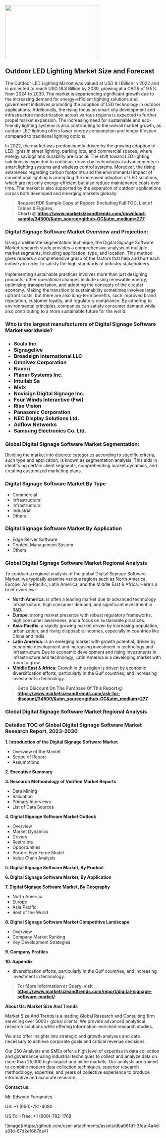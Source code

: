 <p><img class="alignnone size-medium wp-image-20088" src="https://ffe5etoiles.com/wp-content/uploads/2024/12/MST1-300x171.png" alt="" width="300" height="171" /></p><h2>Outdoor LED Lighting Market Size and Forecast</h2><p>The Outdoor LED Lighting Market was valued at USD 9.1 Billion in 2022 and is projected to reach USD 18.8 Billion by 2030, growing at a CAGR of 9.5% from 2024 to 2030. The market is experiencing significant growth due to the increasing demand for energy-efficient lighting solutions and government initiatives promoting the adoption of LED technology in outdoor applications. Additionally, the rising focus on smart city development and infrastructure modernization across various regions is expected to further propel market expansion. The increasing need for sustainable and eco-friendly lighting systems is also contributing to the overall market growth, as outdoor LED lighting offers lower energy consumption and longer lifespan compared to traditional lighting options.</p><p>In 2022, the market was predominantly driven by the growing adoption of LED lights in street lighting, parking lots, and commercial spaces, where energy savings and durability are crucial. The shift toward LED lighting solutions is expected to continue, driven by technological advancements in smart lighting systems and wireless control systems. Moreover, the rising awareness regarding carbon footprints and the environmental impact of conventional lighting is prompting the increased adoption of LED solutions, which are not only energy-efficient but also reduce maintenance costs over time. The market is also supported by the expansion of outdoor applications across both developed and emerging markets globally.</p></p><blockquote id="" class=""><strong>Request PDF Sample Copy of Report: (Including Full TOC, List of Tables &amp; Figures, Chart)&nbsp;@&nbsp;<strong><a href="https://www.marketsizeandtrends.com/download-sample/34500/&utm_source=github-GC&utm_medium=277" target="_blank">https://www.marketsizeandtrends.com/download-sample/34500/&utm_source=github-GC&utm_medium=277</a></strong></strong></blockquote><h3 id="" class="">Digital Signage Software Market&nbsp;Overview and Projection:</h3><p id="" class="">Using a deliberate segmentation technique, the Digital Signage Software Market research study provides a comprehensive analysis of multiple market segments, including application, type, and location. This method gives readers a comprehensive grasp of the factors that help and hurt each industry in order to satisfy the high standards of industry stakeholders. <br /> <br />Implementing sustainable practices involves more than just designing products; other operational changes include using renewable energy, optimizing transportation, and adopting the concepts of the circular economy. Making the transition to sustainability sometimes involves large upfront costs, but there are also long-term benefits, such improved brand reputation, customer loyalty, and regulatory compliance. By adhering to environmental principles, companies can satisfy consumer demand while also contributing to a more sustainable future for the world.</p><h3 id="" class="">Who is the largest manufacturers of&nbsp;Digital Signage Software Market worldwide?</h3><h3 class=""><p><ul><li>Scala Inc. </li><li> Signagelive </li><li> Broadsign International LLC </li><li> Omnivex Corporation </li><li> Navori </li><li> Planar Systems Inc. </li><li> Intuilab Sa </li><li> Mvix </li><li> Novisign Digital Signage Inc. </li><li> Four Winds Interactive (Fwi) </li><li> Rise Vision </li><li> Panasonic Corporation </li><li> NEC Display Solutions Ltd. </li><li> Adflow Networks </li><li> Samsung Electronics Co. Ltd.</li></ul></p></h3><h3 id="" class="">Global&nbsp;Digital Signage Software Market Segmentation:</h3><p id="" class="">Dividing the market into discrete categories according to specific criteria, such type and application, is known as segmentation analysis. This aids in identifying certain client segments, comprehending market dynamics, and creating customized marketing plans.</p><h3 id="" class="">Digital Signage Software Market&nbsp;By Type</h3><p><p><ul><li>Commercial </li><li> Infrastructural </li><li> Infrastructural </li><li> Industrial </li><li> Others</p></li></ul></p></p><h3 id="" class="">Digital Signage Software Market&nbsp;By Application</h3><p class=""><p><ul><li>Edge Server Software </li><li> Content Management System </li><li> Others</li></ul></p></p><h3 id="" class="">Global Digital Signage Software Market Regional Analysis</h3><p id="" class="">To conduct a regional analysis of the global Digital Signage Software Market, we typically examine various regions such as North America, Europe, Asia-Pacific, Latin America, and the Middle East &amp; Africa. Here's a brief overview:</p><ul><li><strong>North America</strong>: is often a leading market due to advanced technology infrastructure, high consumer demand, and significant investment in R&amp;D.</li><li><strong>Europe</strong>: strong market presence with robust regulatory frameworks, high consumer awareness, and a focus on sustainable practices.</li><li><strong>Asia-Pacific</strong>: a rapidly growing market driven by increasing population, urbanization, and rising disposable incomes, especially in countries like China and India.</li><li><strong>Latin America</strong>: is an emerging market with growth potential, driven by economic development and increasing investment in technology and infrastructure.Due to economic development and rising investments in infrastructure and technology, Latin America is a developing market with room to grow.</li><li><strong>Middle East &amp; Africa</strong>: Growth in this region is driven by economic diversification efforts, particularly in the Gulf countries, and increasing investment in technology.</li></ul><blockquote id="" class=""><strong>Get a Discount On The Purchase Of This Report @ <strong><a href="https://www.marketsizeandtrends.com/ask-for-discount/34500/&utm_source=github-GC&utm_medium=277" target="_blank">https://www.marketsizeandtrends.com/ask-for-discount/34500/&utm_source=github-GC&utm_medium=277</a></strong></strong></blockquote><h3 id="" class="">Global Digital Signage Software Market Regional Analysis</h3><h3 id="" class="">Detailed TOC of Global Digital Signage Software Market Research Report, 2023-2030</h3><p id="" class=""><strong>1. Introduction of the Digital Signage Software Market</strong></p><ul><li>Overview of the Market</li><li>Scope of Report</li><li>Assumptions</li></ul><p id="" class=""><strong>2. Executive Summary</strong></p><p id="" class=""><strong>3. Research Methodology of Verified Market Reports</strong></p><ul><li>Data Mining</li><li>Validation</li><li>Primary Interviews</li><li>List of Data Sources</li></ul><p id="" class=""><strong>4. Digital Signage Software Market Outlook</strong></p><ul><li>Overview</li><li>Market Dynamics</li><li>Drivers</li><li>Restraints</li><li>Opportunities</li><li>Porters Five Force Model</li><li>Value Chain Analysis</li></ul><p id="" class=""><strong>5. Digital Signage Software Market, By Product</strong></p><p id="" class=""><strong>6. Digital Signage Software Market, By Application</strong></p><p id="" class=""><strong>7. Digital Signage Software Market, By Geography</strong></p><ul><li>North America</li><li>Europe</li><li>Asia Pacific</li><li>Rest of the World</li></ul><p id="" class=""><strong>8. Digital Signage Software Market Competitive Landscape</strong></p><ul><li>Overview</li><li>Company Market Ranking</li><li>Key Development Strategies</li></ul><p id="" class=""><strong>9. Company Profiles</strong></p><p id="" class=""><strong>10. Appendix</strong></p><ul><li>diversification efforts, particularly in the Gulf countries, and increasing investment in technology.</li></ul><blockquote id="" class=""><strong>For More Information or Query, visit <strong><strong><a href="https://www.marketsizeandtrends.com/report/digital-signage-software-market/" target="_blank">https://www.marketsizeandtrends.com/report/digital-signage-software-market/</a></strong></strong></strong></blockquote><p id="" class=""><strong>About Us: Market Size And Trends</strong></p><p id="" class="">Market Size And Trends is a leading Global Research and Consulting firm servicing over 5000+ global clients. We provide advanced analytical research solutions while offering information-enriched research studies.</p><p id="" class="">We also offer insights into strategic and growth analyses and data necessary to achieve corporate goals and critical revenue decisions.</p><p id="" class="">Our 250 Analysts and SMEs offer a high level of expertise in data collection and governance using industrial techniques to collect and analyze data on more than 25,000 high-impact and niche markets. Our analysts are trained to combine modern data collection techniques, superior research methodology, expertise, and years of collective experience to produce informative and accurate research.</p><p id="" class=""><strong>Contact us:</strong></p><p id="" class="">Mr. Edwyne Fernandes</p><p id="" class="">US: +1 (650)-781-4080</p><p id="" class="">US Toll-Free: +1 (800)-782-1768</p>
![image](https://github.com/user-attachments/assets/dba061d1-3fea-4a4d-a01d-67d2ef667de4)
